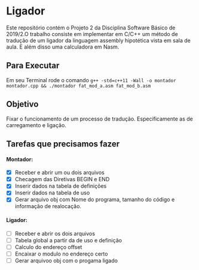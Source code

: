 # Ligador

Este repositório contém o Projeto 2 da Disciplina Software Básico de 2019/2.O trabalho consiste em implementar em C/C++ um método de tradução de um ligador da linguagem  assembly hipotética vista em sala de aula. E além disso uma calculadora em Nasm.

## Para Executar

Em seu Terminal rode o comando `g++ -std=c++11 -Wall -o montador montador.cpp && ./montador fat_mod_a.asm fat_mod_b.asm`

## Objetivo

Fixar o funcionamento de um processo de tradução. Especificamente as de carregamento e ligação.

## Tarefas que precisamos fazer

#### Montador:


- [x] Receber e abrir um ou dois arquivos
- [x] Checagem das Diretivas BEGIN e END
- [x] Inserir dados na tabela de definições
- [x] Inserir dados na tabela de uso
- [x] Gerar arquivo obj com Nome do programa, tamanho do código e informação de realocação. 

#### Ligador:
- [ ] Receber e abrir os dois arquivos
- [ ] Tabela global a partir da de uso e definição
- [ ] Calculo do endereço offset
- [ ] Encaixar o modulo no endereço certo
- [ ] Gerar arquivoo obj com o progama ligado
